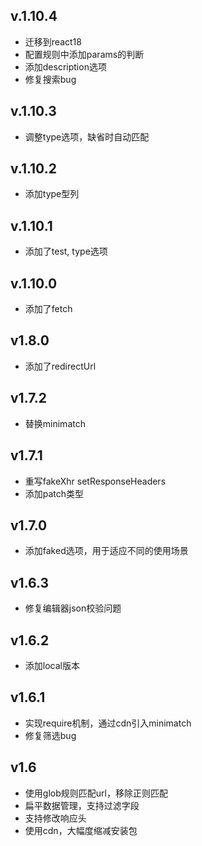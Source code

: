 ## v.1.10.4
- 迁移到react18
- 配置规则中添加params的判断
- 添加description选项
- 修复搜索bug

## v.1.10.3
- 调整type选项，缺省时自动匹配

## v.1.10.2
- 添加type型列

## v.1.10.1
- 添加了test, type选项

## v.1.10.0
- 添加了fetch

## v1.8.0
- 添加了redirectUrl

## v1.7.2

- 替换minimatch

## v1.7.1

- 重写fakeXhr setResponseHeaders
- 添加patch类型

## v1.7.0

- 添加faked选项，用于适应不同的使用场景

## v1.6.3

- 修复编辑器json校验问题

## v1.6.2

- 添加local版本

## v1.6.1

- 实现require机制，通过cdn引入minimatch
- 修复筛选bug

## v1.6

- 使用glob规则匹配url，移除正则匹配
- 扁平数据管理，支持过滤字段
- 支持修改响应头
- 使用cdn，大幅度缩减安装包